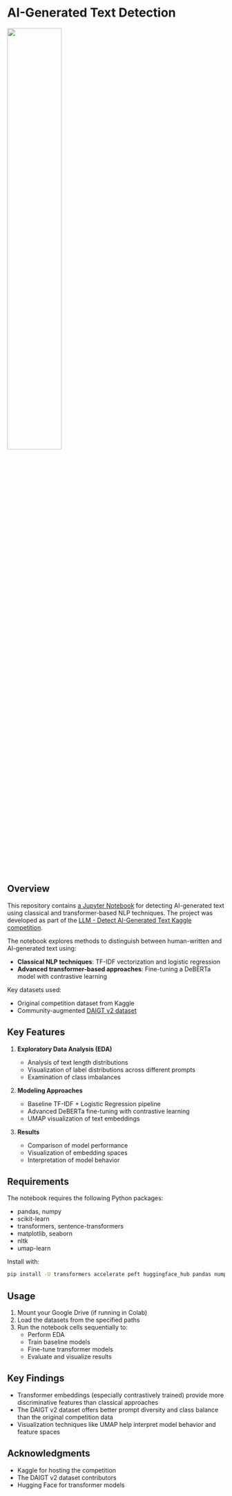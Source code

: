 # AI-Generated Text Detection

<img src="https://raw.githubusercontent.com/JonMcEntee/student-essay-ai-text-detection/refs/heads/main/ai-text-detection.png" width="50%" height="50%">

## Overview

This repository contains [a Jupyter Notebook](https://github.com/JonMcEntee/student-essay-ai-text-detection/blob/main/AI_generated_Text_Detection.ipynb) for detecting AI-generated text using classical and transformer-based NLP techniques. The project was developed as part of the [LLM - Detect AI-Generated Text Kaggle competition](https://www.kaggle.com/c/llm-detect-ai-generated-text).

The notebook explores methods to distinguish between human-written and AI-generated text using:

- **Classical NLP techniques**: TF-IDF vectorization and logistic regression
- **Advanced transformer-based approaches**: Fine-tuning a DeBERTa model with contrastive learning

Key datasets used:
- Original competition dataset from Kaggle
- Community-augmented [DAIGT v2 dataset](https://www.kaggle.com/datasets/thedrcat/daigt-v2-train-dataset)

## Key Features

1. **Exploratory Data Analysis (EDA)**
   - Analysis of text length distributions
   - Visualization of label distributions across different prompts
   - Examination of class imbalances

2. **Modeling Approaches**
   - Baseline TF-IDF + Logistic Regression pipeline
   - Advanced DeBERTa fine-tuning with contrastive learning
   - UMAP visualization of text embeddings

3. **Results**
   - Comparison of model performance
   - Visualization of embedding spaces
   - Interpretation of model behavior

## Requirements

The notebook requires the following Python packages:
- pandas, numpy
- scikit-learn
- transformers, sentence-transformers
- matplotlib, seaborn
- nltk
- umap-learn

Install with:
```bash
pip install -U transformers accelerate peft huggingface_hub pandas numpy scikit-learn matplotlib seaborn nltk umap-learn
```

## Usage

1. Mount your Google Drive (if running in Colab)
2. Load the datasets from the specified paths
3. Run the notebook cells sequentially to:
   - Perform EDA
   - Train baseline models
   - Fine-tune transformer models
   - Evaluate and visualize results

## Key Findings

- Transformer embeddings (especially contrastively trained) provide more discriminative features than classical approaches
- The DAIGT v2 dataset offers better prompt diversity and class balance than the original competition data
- Visualization techniques like UMAP help interpret model behavior and feature spaces

## Acknowledgments

- Kaggle for hosting the competition
- The DAIGT v2 dataset contributors
- Hugging Face for transformer models

